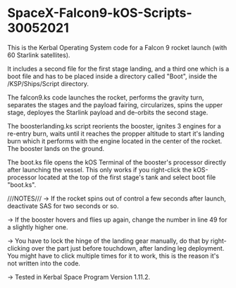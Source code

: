 # SpaceX-Falcon9-kOS-Scripts-30052021
This is the Kerbal Operating System code for a Falcon 9 rocket launch (with 60 Starlink satellites).

It includes a second file for the first stage landing, and a third one which is a boot file and has
to be placed inside a directory called "Boot", inside the /KSP/Ships/Script directory.

The falcon9.ks code launches the rocket, performs the gravity turn, separates the stages and the 
payload fairing, circularizes, spins the upper stage, deployes the Starlink payload and de-orbits
the second stage.

The boosterlanding.ks script reorients the booster, ignites 3 engines for a re-entry burn, waits
until it reaches the propper altitude to start it's landing burn which it performs with the engine
located in the center of the rocket. The booster lands on the ground.

The boot.ks file opens the kOS Terminal of the booster's processor directly after launching the vessel.
This only works if you right-click the kOS-processor located at the top of the first stage's tank and
select boot file "boot.ks".

///NOTES///
-> If the rocket spins out of control a few seconds after launch, deactivate SAS for two seconds or so.

-> If the booster hovers and flies up again, change the number in line 49 for a slightly higher one.

-> You have to lock the hinge of the landing gear manually, do that by right-clicking over the part
   just before touchdown, after landing leg deployment. You might have to click multiple times for it
   to work, this is the reason it's not written into the code.
 
-> Tested in Kerbal Space Program Version 1.11.2.
